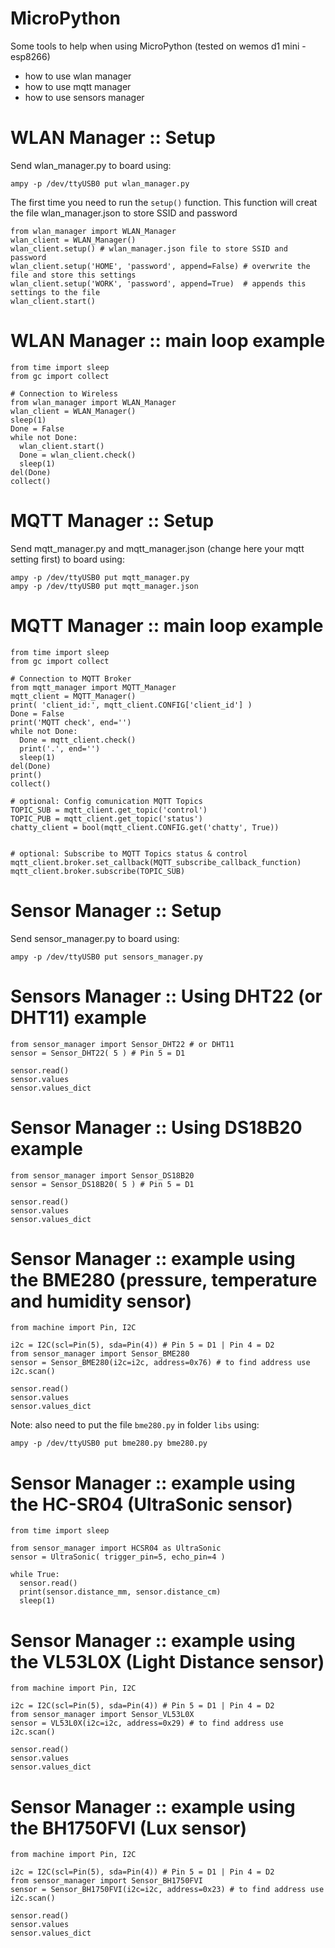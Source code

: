 # MicroPython
Some tools to help when using MicroPython (tested on wemos d1 mini - esp8266)

<ul>
  <li>how to use wlan manager</li>
  <li>how to use mqtt manager</li>
  <li>how to use sensors manager</li>
</ul>



# WLAN Manager :: Setup
Send wlan_manager.py to board using:
```
ampy -p /dev/ttyUSB0 put wlan_manager.py
```

The first time you need to run the `setup()` function. This function will creat the file wlan_manager.json to store SSID and password
```
from wlan_manager import WLAN_Manager
wlan_client = WLAN_Manager()
wlan_client.setup() # wlan_manager.json file to store SSID and password
wlan_client.setup('HOME', 'password', append=False) # overwrite the file and store this settings
wlan_client.setup('WORK', 'password', append=True)  # appends this settings to the file
wlan_client.start()
```

# WLAN Manager :: main loop example
```
from time import sleep
from gc import collect

# Connection to Wireless
from wlan_manager import WLAN_Manager
wlan_client = WLAN_Manager()
sleep(1)
Done = False
while not Done:
  wlan_client.start()
  Done = wlan_client.check()
  sleep(1)
del(Done)
collect()
```

# MQTT Manager :: Setup
Send mqtt_manager.py and mqtt_manager.json (change here your mqtt setting first) to board using:
```
ampy -p /dev/ttyUSB0 put mqtt_manager.py
ampy -p /dev/ttyUSB0 put mqtt_manager.json
```

# MQTT Manager :: main loop example
```
from time import sleep
from gc import collect

# Connection to MQTT Broker
from mqtt_manager import MQTT_Manager
mqtt_client = MQTT_Manager()
print( 'client_id:', mqtt_client.CONFIG['client_id'] )
Done = False
print('MQTT check', end='')
while not Done:
  Done = mqtt_client.check()
  print('.', end='')
  sleep(1)
del(Done)
print()
collect()

# optional: Config comunication MQTT Topics 
TOPIC_SUB = mqtt_client.get_topic('control')
TOPIC_PUB = mqtt_client.get_topic('status')
chatty_client = bool(mqtt_client.CONFIG.get('chatty', True))


# optional: Subscribe to MQTT Topics status & control 
mqtt_client.broker.set_callback(MQTT_subscribe_callback_function)
mqtt_client.broker.subscribe(TOPIC_SUB)
```


# Sensor Manager :: Setup
Send sensor_manager.py to board using:
```
ampy -p /dev/ttyUSB0 put sensors_manager.py
```

# Sensors Manager :: Using DHT22 (or DHT11) example
```
from sensor_manager import Sensor_DHT22 # or DHT11
sensor = Sensor_DHT22( 5 ) # Pin 5 = D1 

sensor.read()
sensor.values
sensor.values_dict
```

# Sensor Manager :: Using DS18B20 example
```
from sensor_manager import Sensor_DS18B20
sensor = Sensor_DS18B20( 5 ) # Pin 5 = D1

sensor.read()
sensor.values
sensor.values_dict
```

# Sensor Manager :: example using the BME280 (pressure, temperature and humidity sensor)
```
from machine import Pin, I2C

i2c = I2C(scl=Pin(5), sda=Pin(4)) # Pin 5 = D1 | Pin 4 = D2
from sensor_manager import Sensor_BME280
sensor = Sensor_BME280(i2c=i2c, address=0x76) # to find address use i2c.scan()

sensor.read()
sensor.values
sensor.values_dict
```
Note: also need to put the file `bme280.py` in folder `libs` using: 
```
ampy -p /dev/ttyUSB0 put bme280.py bme280.py
```


# Sensor Manager :: example using the HC-SR04 (UltraSonic sensor) 
```
from time import sleep

from sensor_manager import HCSR04 as UltraSonic
sensor = UltraSonic( trigger_pin=5, echo_pin=4 )

while True:
  sensor.read()
  print(sensor.distance_mm, sensor.distance_cm)
  sleep(1)
```

# Sensor Manager :: example using the VL53L0X (Light Distance sensor) 
```
from machine import Pin, I2C

i2c = I2C(scl=Pin(5), sda=Pin(4)) # Pin 5 = D1 | Pin 4 = D2
from sensor_manager import Sensor_VL53L0X
sensor = VL53L0X(i2c=i2c, address=0x29) # to find address use i2c.scan()

sensor.read()
sensor.values
sensor.values_dict

```

# Sensor Manager :: example using the BH1750FVI (Lux sensor) 
```
from machine import Pin, I2C

i2c = I2C(scl=Pin(5), sda=Pin(4)) # Pin 5 = D1 | Pin 4 = D2
from sensor_manager import Sensor_BH1750FVI
sensor = Sensor_BH1750FVI(i2c=i2c, address=0x23) # to find address use i2c.scan()

sensor.read()
sensor.values
sensor.values_dict
```
